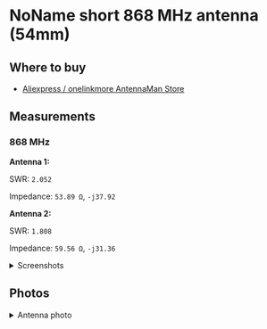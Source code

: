 # NoName short 868 MHz antenna (54mm)

## Where to buy

- [Aliexpress / onelinkmore AntennaMan Store](https://aliexpress.ru/store/709284)

## Measurements

### 868 MHz

**Antenna 1:**

SWR: `2.052`

Impedance: `53.89 Ω`, `-j37.92`

**Antenna 2:**

SWR: `1.808`

Impedance: `59.56 Ω`, `-j31.36`

<details>
<summary>Screenshots</summary>

![Measurement at 868 MHz - Antenna 1](images/01_antenna_1.png)

![Measurement at 868 MHz - Antenna 2](images/02_antenna_2.png)

</details>

## Photos

<details>
<summary>Antenna photo</summary>

![photo](images/00_photo.jpg)

</details>
